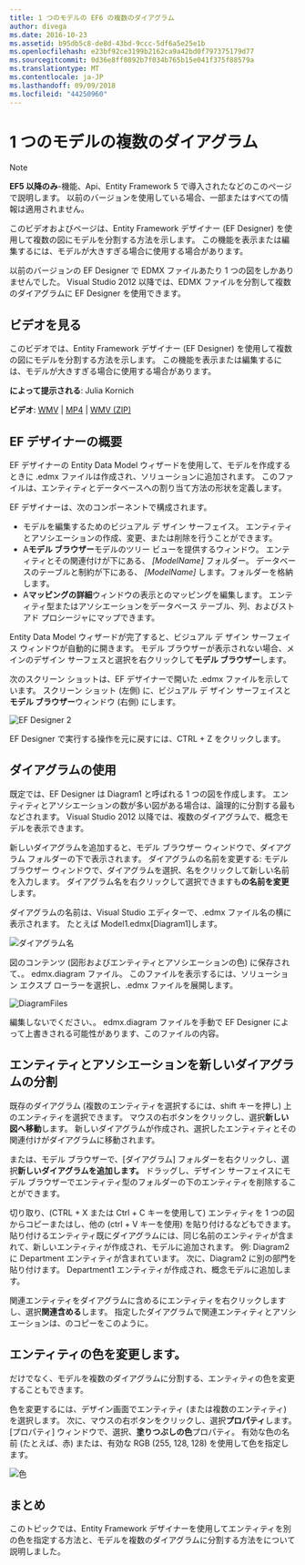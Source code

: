 ```yaml
---
title: 1 つのモデルの EF6 の複数のダイアグラム
author: divega
ms.date: 2016-10-23
ms.assetid: b95db5c8-de8d-43bd-9ccc-5df6a5e25e1b
ms.openlocfilehash: e23bf92ce3199b2162ca9a42bd0f797375179d77
ms.sourcegitcommit: 0d36e8ff0892b7f034b765b15e041f375f88579a
ms.translationtype: MT
ms.contentlocale: ja-JP
ms.lasthandoff: 09/09/2018
ms.locfileid: "44250960"
---
```

# <a name="multiple-diagrams-per-model"></a>1 つのモデルの複数のダイアグラム
> [!NOTE]
> **EF5 以降のみ**-機能、Api、Entity Framework 5 で導入されたなどのこのページで説明します。 以前のバージョンを使用している場合、一部またはすべての情報は適用されません。

このビデオおよびページは、Entity Framework デザイナー (EF Designer) を使用して複数の図にモデルを分割する方法を示します。 この機能を表示または編集するには、モデルが大きすぎる場合に使用する場合があります。

以前のバージョンの EF Designer で EDMX ファイルあたり 1 つの図をしかありませんでした。 Visual Studio 2012 以降では、EDMX ファイルを分割して複数のダイアグラムに EF Designer を使用できます。

## <a name="watch-the-video"></a>ビデオを見る
このビデオでは、Entity Framework デザイナー (EF Designer) を使用して複数の図にモデルを分割する方法を示します。 この機能を表示または編集するには、モデルが大きすぎる場合に使用する場合があります。

**によって提示される**: Julia Kornich

**ビデオ**: [WMV](http://download.microsoft.com/download/5/C/2/5C2B52AB-5532-426F-B078-1E253341B5FA/HDI-ITPro-MSDN-winvideo-multiplediagrams.wmv) | [MP4](http://download.microsoft.com/download/5/C/2/5C2B52AB-5532-426F-B078-1E253341B5FA/HDI-ITPro-MSDN-mp4video-multiplediagrams.m4v) | [WMV (ZIP)](http://download.microsoft.com/download/5/C/2/5C2B52AB-5532-426F-B078-1E253341B5FA/HDI-ITPro-MSDN-winvideo-multiplediagrams.zip)

## <a name="ef-designer-overview"></a>EF デザイナーの概要

EF デザイナーの Entity Data Model ウィザードを使用して、モデルを作成するときに .edmx ファイルは作成され、ソリューションに追加されます。 このファイルは、エンティティとデータベースへの割り当て方法の形状を定義します。

EF デザイナーは、次のコンポーネントで構成されます。

-   モデルを編集するためのビジュアル デ ザイン サーフェイス。 エンティティとアソシエーションの作成、変更、または削除を行うことができます。
-   A**モデル ブラウザー**モデルのツリー ビューを提供するウィンドウ。  エンティティとその関連付けが下にある、 *\[ModelName\]* フォルダー。 データベースのテーブルと制約が下にある、  *\[ModelName\]* します。フォルダーを格納します。
-   A**マッピングの詳細**ウィンドウの表示とのマッピングを編集します。 エンティティ型またはアソシエーションをデータベース テーブル、列、およびストアド プロシージャにマップできます。 

Entity Data Model ウィザードが完了すると、ビジュアル デ ザイン サーフェイス ウィンドウが自動的に開きます。 モデル ブラウザーが表示されない場合、メインのデザイン サーフェスと選択を右クリックして**モデル ブラウザー**します。

次のスクリーン ショットは、EF デザイナーで開いた .edmx ファイルを示しています。 スクリーン ショット (左側) に、ビジュアル デ ザイン サーフェイスと**モデル ブラウザー**ウィンドウ (右側) にします。

![EF Designer 2](~/ef6/media/efdesigner2.png)

EF Designer で実行する操作を元に戻すには、CTRL + Z をクリックします。

## <a name="working-with-diagrams"></a>ダイアグラムの使用

既定では、EF Designer は Diagram1 と呼ばれる 1 つの図を作成します。 エンティティとアソシエーションの数が多い図がある場合は、論理的に分割する最もなどされます。 Visual Studio 2012 以降では、複数のダイアグラムで、概念モデルを表示できます。   

新しいダイアグラムを追加すると、モデル ブラウザー ウィンドウで、ダイアグラム フォルダーの下で表示されます。 ダイアグラムの名前を変更する: モデル ブラウザー ウィンドウで、ダイアグラムを選択、名をクリックして新しい名前を入力します。  ダイアグラム名を右クリックして選択できますも**の名前を変更**します。

ダイアグラムの名前は、Visual Studio エディターで、.edmx ファイル名の横に表示されます。 たとえば Model1.edmx\[Diagram1\]します。

![ダイアグラム名](~/ef6/media/diagramname.png)

図のコンテンツ (図形およびエンティティとアソシエーションの色) に保存されて、。 edmx.diagram ファイル。 このファイルを表示するには、ソリューション エクスプ ローラーを選択し、.edmx ファイルを展開します。 

![DiagramFiles](~/ef6/media/diagramfiles.png)

編集しないでください、。 edmx.diagram ファイルを手動で EF Designer によって上書きされる可能性があります、このファイルの内容。
 
## <a name="splitting-entities-and-associations-into-a-new-diagram"></a>エンティティとアソシエーションを新しいダイアグラムの分割

既存のダイアグラム (複数のエンティティを選択するには、shift キーを押し) 上のエンティティを選択できます。 マウスの右ボタンをクリックし、選択**新しい図へ移動**します。 新しいダイアグラムが作成され、選択したエンティティとその関連付けがダイアグラムに移動されます。

または、モデル ブラウザーで、[ダイアグラム] フォルダーを右クリックし、選択**新しいダイアグラムを追加します。** ドラッグし、デザイン サーフェイスにモデル ブラウザーでエンティティ型のフォルダーの下のエンティティを削除することができます。

切り取り、(CTRL + X または Ctrl + C キーを使用して) エンティティを 1 つの図からコピーまたはし、他の (ctrl + V キーを使用) を貼り付けるなどもできます。 貼り付けるエンティティ既にダイアグラムには、同じ名前のエンティティが含まれて、新しいエンティティが作成され、モデルに追加されます。  例: Diagram2 に Department エンティティが含まれています。 次に、Diagram2 に別の部門を貼り付けます。 Department1 エンティティが作成され、概念モデルに追加します。   

関連エンティティをダイアグラムに含めるにエンティティを右クリックしますし、選択**関連含める**します。 指定したダイアグラムで関連エンティティとアソシエーションは、のコピーをこのように。

## <a name="changing-the-color-of-entities"></a>エンティティの色を変更します。

だけでなく、モデルを複数のダイアグラムに分割する、エンティティの色を変更することもできます。

色を変更するには、デザイン画面でエンティティ (または複数のエンティティ) を選択します。 次に、マウスの右ボタンをクリックし、選択**プロパティ**します。 [プロパティ] ウィンドウで、選択、**塗りつぶしの色**プロパティ。 有効な色の名前 (たとえば、赤) または、有効な RGB (255, 128, 128) を使用して色を指定します。 

![色](~/ef6/media/color.png)

## <a name="summary"></a>まとめ

このトピックでは、Entity Framework デザイナーを使用してエンティティを別の色を指定する方法と、モデルを複数のダイアグラムに分割する方法をについて説明しました。 
